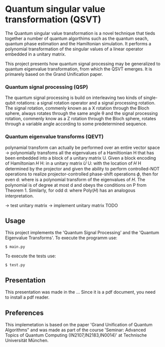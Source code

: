 # Quantum singular value transformation (QSVT)

The Quantum singular value transformation is a novel technique that tieds together a number of quantum algorthims such as the quantum seach, quantum phase estimation and the Hamiltonian simulation. It performs a polynomial transformation of the singular values of a linear operator embedded in a unitary matrix. 

This project presents how quantum signal processing may be generalized to quantum eigenvalue transformation, from which the QSVT emerges. It is primarely based on the Grand Unification paper. 

### Quantum signal processing (QSP)
The quantum signal processing is build on interleaving two kinds of single-qubit rotations: a signal rotation operator and a signal processing rotation. 
The signal rotation, commenly known as a X rotation through the Bloch sphere, always rotates through the same angle θ and the signal processing rotation, commenly know as a Z rotation through the Bloch sphere, rotates through a variable angle according to some predetermined sequence. 

### Quantum eigenvalue transforms (QEVT)
polynamial transform can actually be performed over an entire vector space
-> polynomially transfoms all the eigenvalues of a Hamiltionian H that has been embedded into a block of a unitary matrix U. 
Given a block encoding of Hamiltonian 𝐻 H:
in a unitary matrix 𝑈 U:
with the location of 𝐻 H determined by the projector and given the ability to perform controlled-NOT operations to realize projector-controlled phase-shift operations 𝜙, then for even d:
where
is a polynomial transform of the eigenvalues of 𝐻. The polynomial is of degree at most d and obeys the conditions on P from Theorem 1.
Similarly, for odd d:
where Poly(𝐻) has an analogous interpretation.

-> test unitary matrix
-> implement unitary matrix
TODO 

## Usage
This project implements the 'Quantum Signal Processing' and the 'Quantum Eigenvalue Transforms'.
To execute the programm use:
```
$ main.py
```

To execute the tests use: 
```
$ test.py
```

## Presentation 
This presentation was made in the ...
Since it is a pdf document, you need to install a pdf reader. 

## Preferences
This implemetation is based on the paper 'Grand Unification of Quantum Algorithms" and was made as part of the course 'Seminar: Advanced Topics of Quantum Computing (IN2107,IN2183,IN0014)' at Technische Universität München. 


